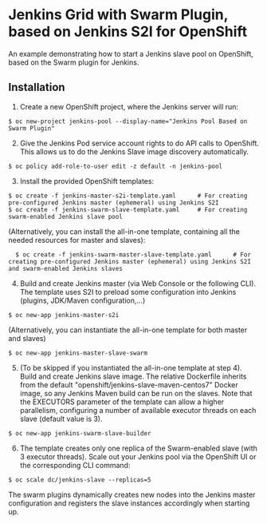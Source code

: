 # Jenkins Grid with Swarm Plugin, based on Jenkins S2I for OpenShift

An example demonstrating how to start a Jenkins slave pool on OpenShift, based on the Swarm plugin for Jenkins.

## Installation

1. Create a new OpenShift project, where the Jenkins server will run:

  ```
  $ oc new-project jenkins-pool --display-name="Jenkins Pool Based on Swarm Plugin"
  ```

2. Give the Jenkins Pod service account rights to do API calls to OpenShift. This allows us to do the Jenkins Slave image discovery automatically.

  ```
  $ oc policy add-role-to-user edit -z default -n jenkins-pool
  ```

3. Install the provided OpenShift templates:

  ```
  $ oc create -f jenkins-master-s2i-template.yaml      # For creating pre-configured Jenkins master (ephemeral) using Jenkins S2I
  $ oc create -f jenkins-swarm-slave-template.yaml     # For creating swarm-enabled Jenkins slave pool
  ```
  (Alternatively, you can install the all-in-one template, containing all the needed resources for master and slaves):
  
```
  $ oc create -f jenkins-swarm-master-slave-template.yaml      # For creating pre-configured Jenkins master (ephemeral) using Jenkins S2I and swarm-enabled Jenkins slaves
  ```
  
4. Build and create Jenkins master (via Web Console or the following CLI). The template uses S2I to preload some configuration into Jenkins (plugins, JDK/Maven configuration,...)

  ```
  $ oc new-app jenkins-master-s2i
  ```
  
  (Alternatively, you can instantiate the all-in-one template for both master and slaves)
  
  ```
  $ oc new-app jenkins-master-slave-swarm
  ```
5. (To be skipped if you instantiated the all-in-one template at step 4). Build and create Jenkins slave image. The relative Dockerfile inherits from the default "openshift/jenkins-slave-maven-centos7" Docker image, so any Jenkins Maven build can be run on the slaves. Note that the EXECUTORS parameter of the template can allow a higher parallelism, configuring a number of available executor threads on each slave (default value is 3). 

  ```
  $ oc new-app jenkins-swarm-slave-builder
  ```
6. The template creates only one replica of the Swarm-enabled slave (with 3 executor threads). Scale out your Jenkins pool via the OpenShift UI or the corresponding CLI command:

  ```
  $ oc scale dc/jenkins-slave --replicas=5
  ```
The swarm plugins dynamically creates new nodes into the Jenkins master configuration and registers the slave instances accordingly when starting up.

